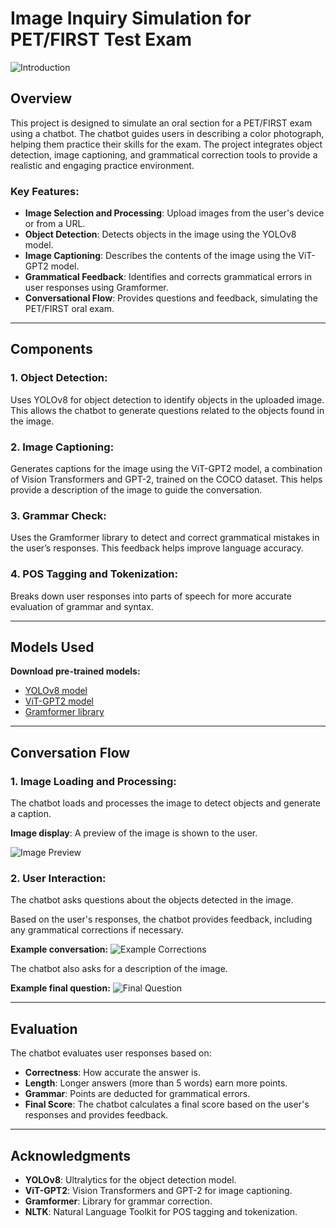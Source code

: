# Image Inquiry Simulation for PET/FIRST Test Exam

![Introduction](https://github.com/user-attachments/assets/eedf427f-d59d-4bcb-a7e3-24beada35dfe)


## Overview
This project is designed to simulate an oral section for a PET/FIRST exam using a chatbot. The chatbot guides users in describing a color photograph, helping them practice their skills for the exam. The project integrates object detection, image captioning, and grammatical correction tools to provide a realistic and engaging practice environment.

### Key Features:
- **Image Selection and Processing**: Upload images from the user's device or from a URL.
- **Object Detection**: Detects objects in the image using the YOLOv8 model.
- **Image Captioning**: Describes the contents of the image using the ViT-GPT2 model.
- **Grammatical Feedback**: Identifies and corrects grammatical errors in user responses using Gramformer.
- **Conversational Flow**: Provides questions and feedback, simulating the PET/FIRST oral exam.

---

## Components

### 1. **Object Detection**: 
Uses YOLOv8 for object detection to identify objects in the uploaded image. This allows the chatbot to generate questions related to the objects found in the image.

### 2. **Image Captioning**: 
Generates captions for the image using the ViT-GPT2 model, a combination of Vision Transformers and GPT-2, trained on the COCO dataset. This helps provide a description of the image to guide the conversation.

### 3. **Grammar Check**: 
Uses the Gramformer library to detect and correct grammatical mistakes in the user’s responses. This feedback helps improve language accuracy.

### 4. **POS Tagging and Tokenization**: 
Breaks down user responses into parts of speech for more accurate evaluation of grammar and syntax.

---

## Models Used

**Download pre-trained models:**
   - [YOLOv8 model](https://ultralytics.com/)
   - [ViT-GPT2 model](https://huggingface.co/)
   - [Gramformer library](https://github.com/PrithivirajDamodaran/Gramformer)

---

## Conversation Flow

### 1. Image Loading and Processing:
The chatbot loads and processes the image to detect objects and generate a caption.

**Image display**: A preview of the image is shown to the user.

![Image Preview](https://github.com/user-attachments/assets/1dc5c1c0-a0b7-4eb6-b5e3-ad3669c13d14) 

### 2. User Interaction:
The chatbot asks questions about the objects detected in the image.

Based on the user's responses, the chatbot provides feedback, including any grammatical corrections if necessary.

**Example conversation:**
![Example Corrections](https://github.com/user-attachments/assets/b4fc3f89-482c-43d1-9a4e-513692d51044)


The chatbot also asks for a description of the image.

**Example final question:**
![Final Question](https://github.com/user-attachments/assets/659c9ad1-b7e5-46de-8444-72883883f2bb)


---

## Evaluation

The chatbot evaluates user responses based on:

- **Correctness**: How accurate the answer is.
- **Length**: Longer answers (more than 5 words) earn more points.
- **Grammar**: Points are deducted for grammatical errors.
- **Final Score**: The chatbot calculates a final score based on the user's responses and provides feedback.

---

## Acknowledgments

- **YOLOv8**: Ultralytics for the object detection model.
- **ViT-GPT2**: Vision Transformers and GPT-2 for image captioning.
- **Gramformer**: Library for grammar correction.
- **NLTK**: Natural Language Toolkit for POS tagging and tokenization.



